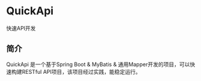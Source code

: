 # QuickApi
快速API开发

## 简介
QuickApi 是一个基于Spring Boot & MyBatis & 通用Mapper开发的项目，可以快速构建RESTful API项目，该项目经过实践，能稳定运行。


